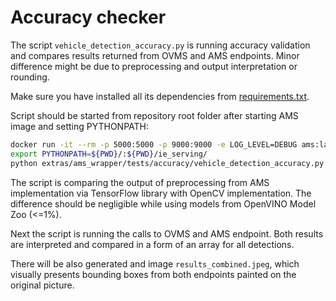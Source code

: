 # Accuracy checker

The script `vehicle_detection_accuracy.py` is running accuracy validation and compares results returned from OVMS and AMS endpoints.
Minor difference might be due to preprocessing and output interpretation or rounding.

Make sure you have installed all its dependencies from [requirements.txt](requirements.txt).

Script should be started from repository root folder after starting AMS image and setting PYTHONPATH:
```bash
docker run -it --rm -p 5000:5000 -p 9000:9000 -e LOG_LEVEL=DEBUG ams:latest /ams_wrapper/start_ams.sh --ams_port=5000 --ovms_port=9000
export PYTHONPATH=${PWD}/:${PWD}/ie_serving/
python extras/ams_wrapper/tests/accuracy/vehicle_detection_accuracy.py
```

The script is comparing the output of preprocessing from AMS implementation via TensorFlow library with OpenCV implementation.
The difference should be negligible while using models from OpenVINO Model Zoo (<=1%).

Next the script is running the calls to OVMS and AMS endpoint. Both results are interpreted and compared in a form of
an array for all detections.

There will be also generated and image `results_combined.jpeg`, which visually presents bounding boxes from both
endpoints painted on the original picture.

  
